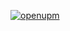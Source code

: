 [![openupm](https://img.shields.io/npm/v/com.joaosantos.package-state-machine?label=openupm&registry_uri=https://package.openupm.com)](https://openupm.com/packages/com.joaosantos.package-state-machine/)
